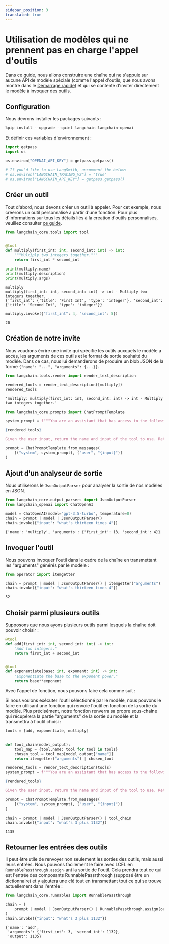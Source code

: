 ```yaml
---
sidebar_position: 3
translated: true
---
```


# Utilisation de modèles qui ne prennent pas en charge l'appel d'outils

Dans ce guide, nous allons construire une chaîne qui ne s'appuie sur aucune API de modèle spéciale (comme l'appel d'outils, que nous avons montré dans le [Démarrage rapide](/docs/use_cases/tool_use/quickstart)) et qui se contente d'inviter directement le modèle à invoquer des outils.

## Configuration

Nous devrons installer les packages suivants :

```python
%pip install --upgrade --quiet langchain langchain-openai
```

Et définir ces variables d'environnement :

```python
import getpass
import os

os.environ["OPENAI_API_KEY"] = getpass.getpass()

# If you'd like to use LangSmith, uncomment the below:
# os.environ["LANGCHAIN_TRACING_V2"] = "true"
# os.environ["LANGCHAIN_API_KEY"] = getpass.getpass()
```

## Créer un outil

Tout d'abord, nous devons créer un outil à appeler. Pour cet exemple, nous créerons un outil personnalisé à partir d'une fonction. Pour plus d'informations sur tous les détails liés à la création d'outils personnalisés, veuillez consulter [ce guide](/docs/modules/tools/).

```python
from langchain_core.tools import tool


@tool
def multiply(first_int: int, second_int: int) -> int:
    """Multiply two integers together."""
    return first_int * second_int
```

```python
print(multiply.name)
print(multiply.description)
print(multiply.args)
```

```output
multiply
multiply(first_int: int, second_int: int) -> int - Multiply two integers together.
{'first_int': {'title': 'First Int', 'type': 'integer'}, 'second_int': {'title': 'Second Int', 'type': 'integer'}}
```

```python
multiply.invoke({"first_int": 4, "second_int": 5})
```

```output
20
```

## Création de notre invite

Nous voudrons écrire une invite qui spécifie les outils auxquels le modèle a accès, les arguments de ces outils et le format de sortie souhaité du modèle. Dans ce cas, nous lui demanderons de produire un blob JSON de la forme `{"name": "...", "arguments": {...}}`.

```python
from langchain.tools.render import render_text_description

rendered_tools = render_text_description([multiply])
rendered_tools
```

```output
'multiply: multiply(first_int: int, second_int: int) -> int - Multiply two integers together.'
```

```python
from langchain_core.prompts import ChatPromptTemplate

system_prompt = f"""You are an assistant that has access to the following set of tools. Here are the names and descriptions for each tool:

{rendered_tools}

Given the user input, return the name and input of the tool to use. Return your response as a JSON blob with 'name' and 'arguments' keys."""

prompt = ChatPromptTemplate.from_messages(
    [("system", system_prompt), ("user", "{input}")]
)
```

## Ajout d'un analyseur de sortie

Nous utiliserons le `JsonOutputParser` pour analyser la sortie de nos modèles en JSON.

```python
from langchain_core.output_parsers import JsonOutputParser
from langchain_openai import ChatOpenAI

model = ChatOpenAI(model="gpt-3.5-turbo", temperature=0)
chain = prompt | model | JsonOutputParser()
chain.invoke({"input": "what's thirteen times 4"})
```

```output
{'name': 'multiply', 'arguments': {'first_int': 13, 'second_int': 4}}
```

## Invoquer l'outil

Nous pouvons invoquer l'outil dans le cadre de la chaîne en transmettant les "arguments" générés par le modèle :

```python
from operator import itemgetter

chain = prompt | model | JsonOutputParser() | itemgetter("arguments") | multiply
chain.invoke({"input": "what's thirteen times 4"})
```

```output
52
```

## Choisir parmi plusieurs outils

Supposons que nous ayons plusieurs outils parmi lesquels la chaîne doit pouvoir choisir :

```python
@tool
def add(first_int: int, second_int: int) -> int:
    "Add two integers."
    return first_int + second_int


@tool
def exponentiate(base: int, exponent: int) -> int:
    "Exponentiate the base to the exponent power."
    return base**exponent
```

Avec l'appel de fonction, nous pouvons faire cela comme suit :

Si nous voulons exécuter l'outil sélectionné par le modèle, nous pouvons le faire en utilisant une fonction qui renvoie l'outil en fonction de la sortie du modèle. Plus précisément, notre fonction renverra sa propre sous-chaîne qui récupérera la partie "arguments" de la sortie du modèle et la transmettra à l'outil choisi :

```python
tools = [add, exponentiate, multiply]


def tool_chain(model_output):
    tool_map = {tool.name: tool for tool in tools}
    chosen_tool = tool_map[model_output["name"]]
    return itemgetter("arguments") | chosen_tool
```

```python
rendered_tools = render_text_description(tools)
system_prompt = f"""You are an assistant that has access to the following set of tools. Here are the names and descriptions for each tool:

{rendered_tools}

Given the user input, return the name and input of the tool to use. Return your response as a JSON blob with 'name' and 'arguments' keys."""

prompt = ChatPromptTemplate.from_messages(
    [("system", system_prompt), ("user", "{input}")]
)

chain = prompt | model | JsonOutputParser() | tool_chain
chain.invoke({"input": "what's 3 plus 1132"})
```

```output
1135
```

## Retourner les entrées des outils

Il peut être utile de renvoyer non seulement les sorties des outils, mais aussi leurs entrées. Nous pouvons facilement le faire avec LCEL en `RunnablePassthrough.assign`-ant la sortie de l'outil. Cela prendra tout ce qui est l'entrée des composants RunnablePassrthrough (supposé être un dictionnaire) et y ajoutera une clé tout en transmettant tout ce qui se trouve actuellement dans l'entrée :

```python
from langchain_core.runnables import RunnablePassthrough

chain = (
    prompt | model | JsonOutputParser() | RunnablePassthrough.assign(output=tool_chain)
)
chain.invoke({"input": "what's 3 plus 1132"})
```

```output
{'name': 'add',
 'arguments': {'first_int': 3, 'second_int': 1132},
 'output': 1135}
```
